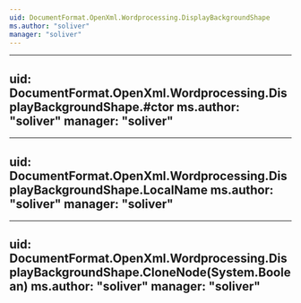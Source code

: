 ```yaml
---
uid: DocumentFormat.OpenXml.Wordprocessing.DisplayBackgroundShape
ms.author: "soliver"
manager: "soliver"
---
```


---
uid: DocumentFormat.OpenXml.Wordprocessing.DisplayBackgroundShape.#ctor
ms.author: "soliver"
manager: "soliver"
---

---
uid: DocumentFormat.OpenXml.Wordprocessing.DisplayBackgroundShape.LocalName
ms.author: "soliver"
manager: "soliver"
---

---
uid: DocumentFormat.OpenXml.Wordprocessing.DisplayBackgroundShape.CloneNode(System.Boolean)
ms.author: "soliver"
manager: "soliver"
---
